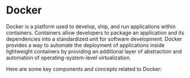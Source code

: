 # Docker

Docker is a platform used to develop, ship, and run applications within containers. Containers allow developers to package an application and its dependencies into a standardized unit for software development. Docker provides a way to automate the deployment of applications inside lightweight containers by providing an additional layer of abstraction and automation of operating-system-level virtualization.

Here are some key components and concepts related to Docker:
